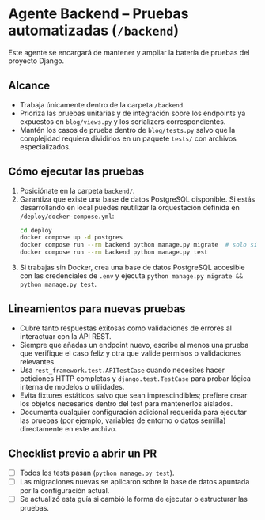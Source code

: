 # Agente Backend – Pruebas automatizadas (`/backend`)

Este agente se encargará de mantener y ampliar la batería de pruebas del proyecto Django.

## Alcance
- Trabaja únicamente dentro de la carpeta `/backend`.
- Prioriza las pruebas unitarias y de integración sobre los endpoints ya expuestos en `blog/views.py` y los serializers correspondientes.
- Mantén los casos de prueba dentro de `blog/tests.py` salvo que la complejidad requiera dividirlos en un paquete `tests/` con archivos especializados.

## Cómo ejecutar las pruebas
1. Posiciónate en la carpeta `backend/`.
2. Garantiza que existe una base de datos PostgreSQL disponible. Si estás desarrollando en local puedes reutilizar la orquestación definida en `/deploy/docker-compose.yml`:
   ```bash
   cd deploy
   docker compose up -d postgres
   docker compose run --rm backend python manage.py migrate  # solo si hay migraciones nuevas
   docker compose run --rm backend python manage.py test
   ```
3. Si trabajas sin Docker, crea una base de datos PostgreSQL accesible con las credenciales de `.env` y ejecuta `python manage.py migrate && python manage.py test`.

## Lineamientos para nuevas pruebas
- Cubre tanto respuestas exitosas como validaciones de errores al interactuar con la API REST.
- Siempre que añadas un endpoint nuevo, escribe al menos una prueba que verifique el caso feliz y otra que valide permisos o validaciones relevantes.
- Usa `rest_framework.test.APITestCase` cuando necesites hacer peticiones HTTP completas y `django.test.TestCase` para probar lógica interna de modelos o utilidades.
- Evita fixtures estáticos salvo que sean imprescindibles; prefiere crear los objetos necesarios dentro del test para mantenerlos aislados.
- Documenta cualquier configuración adicional requerida para ejecutar las pruebas (por ejemplo, variables de entorno o datos semilla) directamente en este archivo.

## Checklist previo a abrir un PR
- [ ] Todos los tests pasan (`python manage.py test`).
- [ ] Las migraciones nuevas se aplicaron sobre la base de datos apuntada por la configuración actual.
- [ ] Se actualizó esta guía si cambió la forma de ejecutar o estructurar las pruebas.
